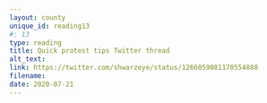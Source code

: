 ```yaml
---
layout: county 
unique_id: reading13
#: 13
type: reading
title: Quick protest tips Twitter thread
alt_text: 
link: https://twitter.com/shwarzeye/status/1266059081170554880
filename: 
date: 2020-07-21
---
```

